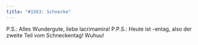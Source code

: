 ```yaml
---
title: "#1563: Schnecke"
---
```


P.S.: Alles Wundergute, liebe lacrimamira!
P.P.S.: Heute ist -entag, also der zweite Teil vom Schneckentag! Wuhuu!

